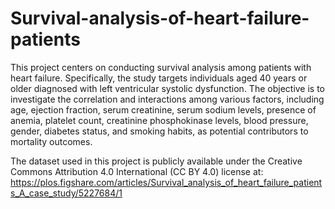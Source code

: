 # Survival-analysis-of-heart-failure-patients

This project centers on conducting survival analysis among patients with heart failure. Specifically, the study targets individuals aged 40 years or older diagnosed with left ventricular systolic dysfunction. The objective is to investigate the correlation and interactions among various factors, including age, ejection fraction, serum creatinine, serum sodium levels, presence of anemia, platelet count, creatinine phosphokinase levels, blood pressure, gender, diabetes status, and smoking habits, as potential contributors to mortality outcomes.


The dataset used in this project is publicly available under the Creative Commons Attribution 4.0 International (CC BY 4.0) license at: https://plos.figshare.com/articles/Survival_analysis_of_heart_failure_patients_A_case_study/5227684/1
